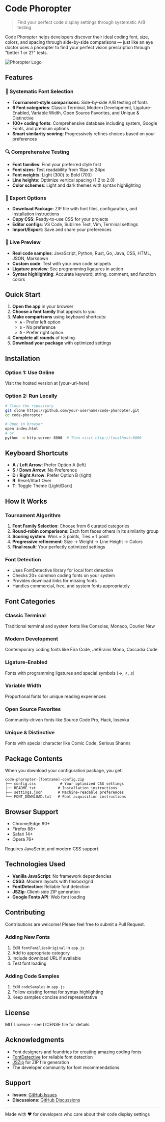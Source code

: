 # Code Phoropter

> Find your perfect code display settings through systematic A/B testing

Code Phoropter helps developers discover their ideal coding font, size, colors, and spacing through side-by-side comparisons — just like an eye doctor uses a phoropter to find your perfect vision prescription through "better 1 or 2?" tests.

![Phoropter Logo](b00e6c8f-2ff0-47b9-a833-bd9fab5fa2a4.png)

## Features

### 🎯 Systematic Font Selection
- **Tournament-style comparisons**: Side-by-side A/B testing of fonts
- **6 Font categories**: Classic Terminal, Modern Development, Ligature-Enabled, Variable Width, Open Source Favorites, and Unique & Distinctive
- **100+ coding fonts**: Comprehensive database including system, Google Fonts, and premium options
- **Smart similarity scoring**: Progressively refines choices based on your preferences

### 🔍 Comprehensive Testing
- **Font families**: Find your preferred style first
- **Font sizes**: Test readability from 10px to 24px
- **Font weights**: Light (300) to Bold (700)
- **Line heights**: Optimize vertical spacing (1.2 to 2.0)
- **Color schemes**: Light and dark themes with syntax highlighting

### 💾 Export Options
- **Download Package**: ZIP file with font files, configuration, and installation instructions
- **Copy CSS**: Ready-to-use CSS for your projects
- **Editor configs**: VS Code, Sublime Text, Vim, Terminal settings
- **Import/Export**: Save and share your preferences

### 🎨 Live Preview
- **Real code samples**: JavaScript, Python, Rust, Go, Java, CSS, HTML, JSON, Markdown
- **Custom code**: Test with your own code snippets
- **Ligature preview**: See programming ligatures in action
- **Syntax highlighting**: Accurate keyword, string, comment, and function colors

## Quick Start

1. **Open the app** in your browser
2. **Choose a font family** that appeals to you
3. **Make comparisons** using keyboard shortcuts:
   - `A` - Prefer left option
   - `S` - No preference
   - `D` - Prefer right option
4. **Complete all rounds** of testing
5. **Download your package** with optimized settings

## Installation

### Option 1: Use Online
Visit the hosted version at [your-url-here]

### Option 2: Run Locally
```bash
# Clone the repository
git clone https://github.com/your-username/code-phoropter.git
cd code-phoropter

# Open in browser
open index.html
# or
python -m http.server 8000  # Then visit http://localhost:8000
```

## Keyboard Shortcuts

- **A** / **Left Arrow**: Prefer Option A (left)
- **S** / **Down Arrow**: No Preference
- **D** / **Right Arrow**: Prefer Option B (right)
- **R**: Reset/Start Over
- **T**: Toggle Theme (Light/Dark)

## How It Works

### Tournament Algorithm
1. **Font Family Selection**: Choose from 6 curated categories
2. **Round-robin comparisons**: Each font faces others in its similarity group
3. **Scoring system**: Wins = 3 points, Ties = 1 point
4. **Progressive refinement**: Size → Weight → Line Height → Colors
5. **Final result**: Your perfectly optimized settings

### Font Detection
- Uses FontDetective library for local font detection
- Checks 20+ common coding fonts on your system
- Provides download links for missing fonts
- Handles commercial, free, and system fonts appropriately

## Font Categories

### Classic Terminal
Traditional terminal and system fonts like Consolas, Monaco, Courier New

### Modern Development  
Contemporary coding fonts like Fira Code, JetBrains Mono, Cascadia Code

### Ligature-Enabled
Fonts with programming ligatures and special symbols (→, ≠, ≤)

### Variable Width
Proportional fonts for unique reading experiences

### Open Source Favorites
Community-driven fonts like Source Code Pro, Hack, Iosevka

### Unique & Distinctive
Fonts with special character like Comic Code, Serious Shanns

## Package Contents

When you download your configuration package, you get:

```
code-phoropter-[fontname]-config.zip
├── config.css           # Your optimized CSS settings
├── README.txt          # Installation instructions
├── settings.json       # Machine-readable preferences
└── FONT_DOWNLOAD.txt   # Font acquisition instructions
```

## Browser Support

- Chrome/Edge 90+
- Firefox 88+
- Safari 14+
- Opera 76+

Requires JavaScript and modern CSS support.

## Technologies Used

- **Vanilla JavaScript**: No framework dependencies
- **CSS3**: Modern layouts with flexbox/grid
- **FontDetective**: Reliable font detection
- **JSZip**: Client-side ZIP generation
- **Google Fonts API**: Web font loading

## Contributing

Contributions are welcome! Please feel free to submit a Pull Request.

### Adding New Fonts
1. Edit `fontFamiliesOriginal` in `app.js`
2. Add to appropriate category
3. Include download URL if available
4. Test font loading

### Adding Code Samples
1. Edit `codeSamples` in `app.js`
2. Follow existing format for syntax highlighting
3. Keep samples concise and representative

## License

MIT License - see LICENSE file for details

## Acknowledgments

- Font designers and foundries for creating amazing coding fonts
- [FontDetective](https://github.com/wentin/font-detective) for reliable font detection
- [JSZip](https://stuk.github.io/jszip/) for ZIP file generation
- The developer community for font recommendations

## Support

- **Issues**: [GitHub Issues](https://github.com/your-username/code-phoropter/issues)
- **Discussions**: [GitHub Discussions](https://github.com/your-username/code-phoropter/discussions)

---

Made with ❤️ for developers who care about their code display settings